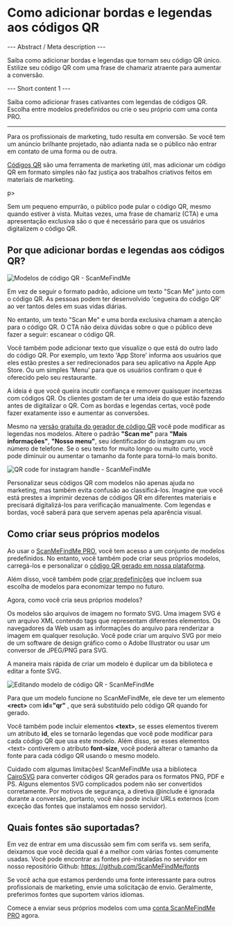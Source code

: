 <h1>Como adicionar bordas e legendas aos códigos QR</h1>

--- Abstract / Meta description ---

Saiba como adicionar bordas e legendas que tornam seu código QR único. Estilize seu código QR com uma frase de chamariz atraente para aumentar a conversão.

--- Short content 1 ---

Saiba como adicionar frases cativantes com legendas de códigos QR. Escolha entre modelos predefinidos ou crie o seu próprio com uma conta PRO.

----------

<p>Para os profissionais de marketing, tudo resulta em conversão. Se você tem um anúncio brilhante projetado, não adianta nada se o público não entrar em contato de uma forma ou de outra.</p>

<p><a href="#static:url">Códigos QR</a> são uma ferramenta de marketing útil, mas adicionar um código QR em formato simples não faz justiça aos trabalhos criativos feitos em materiais de marketing.</p> p>

<p>Sem um pequeno empurrão, o público pode pular o código QR, mesmo quando estiver à vista. Muitas vezes, uma frase de chamariz (CTA) e uma apresentação exclusiva são o que é necessário para que os usuários digitalizem o código QR.</p>

<h2>Por que adicionar bordas e legendas aos códigos QR?</h2>

<p class="imageholder">
    <img src="https://media.scanmefindme.com/blog/about_templates/files/img 1 - templates.png"
        alt="Modelos de código QR - ScanMeFindMe">
</p>

<p>Em vez de seguir o formato padrão, adicione um texto "Scan Me" junto com o código QR. As pessoas podem ter desenvolvido 'cegueira do código QR' ao ver tantos deles em suas vidas diárias. </p>

<p>No entanto, um texto "Scan Me" e uma borda exclusiva chamam a atenção para o código QR. O CTA não deixa dúvidas sobre o que o público deve fazer a seguir: escanear o código QR. </p>

<p>Você também pode adicionar texto que visualize o que está do outro lado do código QR. Por exemplo, um texto 'App Store' informa aos usuários que eles estão prestes a ser redirecionados para seu aplicativo na Apple App Store. Ou um simples 'Menu' para que os usuários confiram o que é oferecido pelo seu restaurante.</p>

<p>A ideia é que você queira incutir confiança e remover quaisquer incertezas com códigos QR. Os clientes gostam de ter uma ideia do que estão fazendo antes de digitalizar o QR. Com as bordas e legendas certas, você pode fazer exatamente isso e aumentar as conversões.</p>

<p>Mesmo na <a href="#static:url">versão gratuita do gerador de código QR</a> você pode modificar as legendas nos modelos. Altere o padrão <strong>"Scan me"</strong> para <strong>"Mais informações"</strong>, <strong>"Nosso menu"</strong>, seu identificador do instagram ou um número de telefone. Se o seu texto for muito longo ou muito curto, você pode diminuir ou aumentar o tamanho da fonte para torná-lo mais bonito.</p>

<p class="imageholder">
    <img src="https://media.scanmefindme.com/blog/about_templates/files/img 2 - qr code instagram.png"
        alt="QR code for instagram handle - ScanMeFindMe">
</p>

<p>Personalizar seus códigos QR com modelos não apenas ajuda no marketing, mas também evita confusão ao classificá-los. Imagine que você está prestes a imprimir dezenas de códigos QR em diferentes materiais e precisará digitalizá-los para verificação manualmente. Com legendas e bordas, você saberá para que servem apenas pela aparência visual.</p>

<h2>Como criar seus próprios modelos</h2>

<p>Ao usar o <a href="#pro">ScanMeFindMe PRO</a>, você tem acesso a um conjunto de modelos predefinidos. No entanto, você também pode criar seus próprios modelos, carregá-los e personalizar o <a href="#static:url">código QR gerado em nossa plataforma</a>.</p>

<p>Além disso, você também pode <a href="#article:about_presets">criar predefinições</a> que incluem sua escolha de modelos para economizar tempo no futuro. </p>

<p>Agora, como você cria seus próprios modelos?</p>

<p>Os modelos são arquivos de imagem no formato SVG. Uma imagem SVG é um arquivo XML contendo tags que representam diferentes elementos. Os navegadores da Web usam as informações do arquivo para renderizar a imagem em qualquer resolução. Você pode criar um arquivo SVG por meio de um software de design gráfico como o Adobe Illustrator ou usar um conversor de JPEG/PNG para SVG.</p>

<p>A maneira mais rápida de criar um modelo é duplicar um da biblioteca e editar a fonte SVG.</p>

<p class="imageholder">
    <img src="https://media.scanmefindme.com/blog/about_templates/files/img 3 - edit svg template.png"
        alt="Editando modelo de código QR - ScanMeFindMe">
</p>

<p>Para que um modelo funcione no ScanMeFindMe, ele deve ter um elemento <strong class="notranslate">&lt;rect&gt;</strong> com <strong class="notranslate">id="qr"</strong> , que será substituído pelo código QR quando for gerado.</p>

<p>Você também pode incluir elementos <strong class="notranslate">&lt;text&gt;</strong>, se esses elementos tiverem um atributo <strong class="notranslate">id</strong>, eles se tornarão legendas que você pode modificar para cada código QR que usa este modelo. Além disso, se esses elementos <span class="notranslate">&lt;text&gt;</span> contiverem o atributo <strong class="notranslate">font-size</strong>, você poderá alterar o tamanho da fonte para cada código QR usando o mesmo modelo.</p>

<p>Cuidado com algumas limitações! ScanMeFindMe usa a biblioteca <a href="https://cairosvg.org/" class="smfm-externallink">CairoSVG</a> para converter códigos QR gerados para os formatos PNG, PDF e PS. Alguns elementos SVG complicados podem não ser convertidos corretamente. Por motivos de segurança, a diretiva @include é ignorada durante a conversão, portanto, você não pode incluir URLs externos (com exceção das fontes que instalamos em nosso servidor).</p>

<h2>Quais fontes são suportadas? </h2>

<p>Em vez de entrar em uma discussão sem fim com serifa vs. sem serifa, deixamos que você decida qual é a melhor com várias fontes comumente usadas. Você pode encontrar as fontes pré-instaladas no servidor em nosso repositório Github: <a href="https://github.com/ScanMeFindMe/fonts" class="smfm-externallink" target="_blank">https: //github.com/ScanMeFindMe/fonts</a></p>

<p>Se você acha que estamos perdendo uma fonte interessante para outros profissionais de marketing, envie uma solicitação de envio. Geralmente, preferimos fontes que suportem vários idiomas.</p>

<p>Comece a enviar seus próprios modelos com uma <a href="#pro">conta ScanMeFindMe PRO</a> agora.</p>
